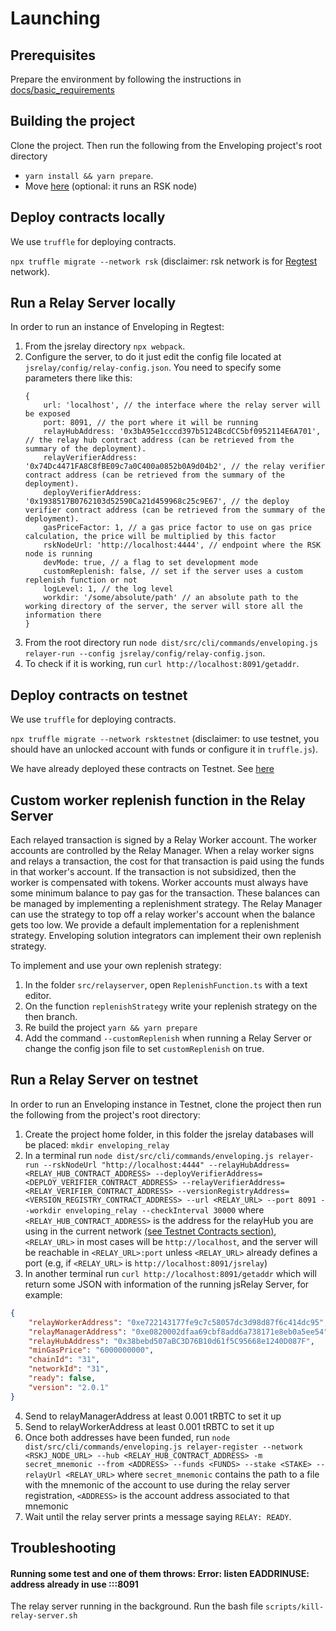 # Launching

## Prerequisites

Prepare the environment by following the instructions in [docs/basic_requirements](docs/basic_requirements.md)

## Building the project

Clone the project. Then run the following from the Enveloping project's root directory

-   `yarn install && yarn prepare`.
-   Move [here](../rsknode/README.md) (optional: it runs an RSK node)

## Deploy contracts locally

We use `truffle` for deploying contracts.

`npx truffle migrate --network rsk` (disclaimer: rsk network is for [Regtest](https://developers.rsk.co/quick-start/step1-install-rsk-local-node/) network).

## Run a Relay Server locally

In order to run an instance of Enveloping in Regtest:

1. From the jsrelay directory `npx webpack`.
2. Configure the server, to do it just edit the config file located at `jsrelay/config/relay-config.json`. You
   need to specify some parameters there like this:
    ```json5
    {
        url: 'localhost', // the interface where the relay server will be exposed
        port: 8091, // the port where it will be running
        relayHubAddress: '0x3bA95e1cccd397b5124BcdCC5bf0952114E6A701', // the relay hub contract address (can be retrieved from the summary of the deployment).
        relayVerifierAddress: '0x74Dc4471FA8C8fBE09c7a0C400a0852b0A9d04b2', // the relay verifier contract address (can be retrieved from the summary of the deployment).
        deployVerifierAddress: '0x1938517B0762103d52590Ca21d459968c25c9E67', // the deploy verifier contract address (can be retrieved from the summary of the deployment).
        gasPriceFactor: 1, // a gas price factor to use on gas price calculation, the price will be multiplied by this factor
        rskNodeUrl: 'http://localhost:4444', // endpoint where the RSK node is running
        devMode: true, // a flag to set development mode
        customReplenish: false, // set if the server uses a custom replenish function or not
        logLevel: 1, // the log level
        workdir: '/some/absolute/path' // an absolute path to the working directory of the server, the server will store all the information there
    }
    ```
3. From the root directory run `node dist/src/cli/commands/enveloping.js relayer-run --config jsrelay/config/relay-config.json`.
4. To check if it is working, run `curl http://localhost:8091/getaddr`.

## Deploy contracts on testnet

We use `truffle` for deploying contracts.

`npx truffle migrate --network rsktestnet` (disclaimer: to use testnet, you should have an unlocked account with funds or configure it in `truffle.js`).

We have already deployed these contracts on Testnet. See [here](#testnet-contracts)

## Custom worker replenish function in the Relay Server

Each relayed transaction is signed by a Relay Worker account. The worker accounts are controlled by the Relay Manager. When a relay worker signs and relays a transaction, the cost for that transaction is paid using the funds in that worker's account. If the transaction is not subsidized, then the worker is compensated with tokens. Worker accounts must always have some minimum balance to pay gas for the transaction. These balances can be managed by implementing a replenishment strategy. The Relay Manager can use the strategy to top off a relay worker's account when the balance gets too low. We provide a default implementation for a replenishment strategy. Enveloping solution integrators can implement their own replenish strategy.

To implement and use your own replenish strategy:

1. In the folder `src/relayserver`, open `ReplenishFunction.ts` with a text editor.
2. On the function `replenishStrategy` write your replenish strategy on the then branch.
3. Re build the project `yarn && yarn prepare`
4. Add the command `--customReplenish` when running a Relay Server or change the config json file to set `customReplenish` on true.

## Run a Relay Server on testnet

In order to run an Enveloping instance in Testnet, clone the project then run the following from the project's root directory:

1. Create the project home folder, in this folder the jsrelay databases will be placed: `mkdir enveloping_relay`
2. In a terminal run `node dist/src/cli/commands/enveloping.js relayer-run --rskNodeUrl "http://localhost:4444" --relayHubAddress=<RELAY_HUB_CONTRACT_ADDRESS> --deployVerifierAddress=<DEPLOY_VERIFIER_CONTRACT_ADDRESS> --relayVerifierAddress=<RELAY_VERIFIER_CONTRACT_ADDRESS> --versionRegistryAddress=<VERSION_REGISTRY_CONTRACT_ADDRESS> --url <RELAY_URL> --port 8091 --workdir enveloping_relay --checkInterval 30000` where `<RELAY_HUB_CONTRACT_ADDRESS>` is the address for the relayHub you are using in the current network [(see Testnet Contracts section)](#c02.1), `<RELAY_URL>` in most cases will be `http://localhost`, and the server will be reachable in `<RELAY_URL>:port` unless `<RELAY_URL>` already defines a port (e.g, if `<RELAY_URL>` is `http://localhost:8091/jsrelay`)
3. In another terminal run `curl http://localhost:8091/getaddr` which will return some JSON with information of the running jsRelay Server, for example:

```json
{
    "relayWorkerAddress": "0xe722143177fe9c7c58057dc3d98d87f6c414dc95",
    "relayManagerAddress": "0xe0820002dfaa69cbf8add6a738171e8eb0a5ee54",
    "relayHubAddress": "0x38bebd507aBC3D76B10d61f5C95668e1240D087F",
    "minGasPrice": "6000000000",
    "chainId": "31",
    "networkId": "31",
    "ready": false,
    "version": "2.0.1"
}
```

4. Send to relayManagerAddress at least 0.001 tRBTC to set it up
5. Send to relayWorkerAddress at least 0.001 tRBTC to set it up
6. Once both addresses have been funded, run `node dist/src/cli/commands/enveloping.js relayer-register --network <RSKJ_NODE_URL> --hub <RELAY_HUB_CONTRACT_ADDRESS> -m secret_mnemonic --from <ADDRESS> --funds <FUNDS> --stake <STAKE> --relayUrl <RELAY_URL>` where `secret_mnemonic` contains the path to a file with the mnemonic of the account to use during the relay server registration, `<ADDRESS>` is the account address associated to that mnemonic
7. Wait until the relay server prints a message saying `RELAY: READY`.

## Troubleshooting

#### Running some test and one of them throws: Error: listen EADDRINUSE: address already in use :::8091

The relay server running in the background. Run the bash file `scripts/kill-relay-server.sh`
